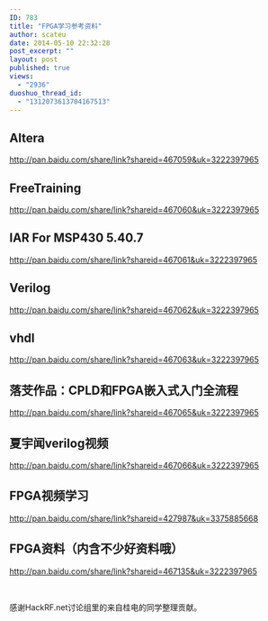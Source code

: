 ```yaml
---
ID: 783
title: "FPGA学习参考资料"
author: scateu
date: 2014-05-10 22:32:28
post_excerpt: ""
layout: post
published: true
views:
  - "2936"
duoshuo_thread_id:
  - "1312073613704167513"
---
```

<h2>Altera</h2>
<a href="http://pan.baidu.com/share/link?shareid=467059&amp;uk=3222397965">http://pan.baidu.com/share/link?shareid=467059&amp;uk=3222397965</a>
<h2>FreeTraining</h2>
<a href="http://pan.baidu.com/share/link?shareid=467060&amp;uk=3222397965">http://pan.baidu.com/share/link?shareid=467060&amp;uk=3222397965</a>
<h2>IAR For MSP430 5.40.7</h2>
<a href="http://pan.baidu.com/share/link?shareid=467061&amp;uk=3222397965">http://pan.baidu.com/share/link?shareid=467061&amp;uk=3222397965</a>
<h2>Verilog</h2>
<a href="http://pan.baidu.com/share/link?shareid=467062&amp;uk=3222397965">http://pan.baidu.com/share/link?shareid=467062&amp;uk=3222397965</a>
<h2>vhdl</h2>
<a href="http://pan.baidu.com/share/link?shareid=467063&amp;uk=3222397965">http://pan.baidu.com/share/link?shareid=467063&amp;uk=3222397965</a>
<h2>落芠作品：CPLD和FPGA嵌入式入门全流程</h2>
<a href="http://pan.baidu.com/share/link?shareid=467065&amp;uk=3222397965">http://pan.baidu.com/share/link?shareid=467065&amp;uk=3222397965</a>
<h2>夏宇闻verilog视频</h2>
<a href="http://pan.baidu.com/share/link?shareid=467066&amp;uk=3222397965">http://pan.baidu.com/share/link?shareid=467066&amp;uk=3222397965</a>
<h2>FPGA视频学习</h2>
<a href="http://pan.baidu.com/share/link?shareid=427987&amp;uk=3375885668">http://pan.baidu.com/share/link?shareid=427987&amp;uk=3375885668</a>
<h2>FPGA资料（内含不少好资料哦）</h2>
<a href="http://pan.baidu.com/share/link?shareid=467135&amp;uk=3222397965">http://pan.baidu.com/share/link?shareid=467135&amp;uk=3222397965</a>

&nbsp;

感谢HackRF.net讨论组里的来自桂电的同学整理贡献。

